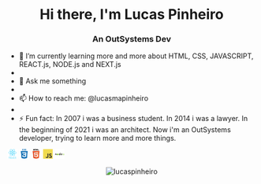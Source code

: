 
<h1 align="center">Hi there, I'm Lucas Pinheiro</h1>
<h3 align="center">An OutSystems Dev</h3>

- 🌱 I’m currently learning more and more about HTML, CSS, JAVASCRIPT, REACT.js, NODE.js and NEXT.js
- 
- 💬 Ask me something
- 
- 📫 How to reach me: @lucasmapinheiro
- 
- ⚡ Fun fact: In 2007 i was a business student. In 2014 i was a lawyer. In the beginning of 2021 i was an architect. Now i'm an OutSystems developer, trying to learn more and more things.

<p align="left">
<img src="https://raw.githubusercontent.com/devicons/devicon/master/icons/react/react-original-wordmark.svg" alt="react" width="20" height="20"/>
<img src="https://raw.githubusercontent.com/devicons/devicon/master/icons/css3/css3-plain-wordmark.svg" alt="css3"  width="20" height="20"/>
<img src="https://raw.githubusercontent.com/devicons/devicon/master/icons/html5/html5-original-wordmark.svg" alt="html5"  width="20" height="20"/>
<img src="https://raw.githubusercontent.com/devicons/devicon/master/icons/javascript/javascript-original.svg" alt="javascript" width="20" height="20"/>
<img src="https://raw.githubusercontent.com/devicons/devicon/master/icons/nodejs/nodejs-original-wordmark.svg" alt="nodejs" width="20" height="20"/></p><p align="center">
<img src="https://github-readme-stats.vercel.app/api?username=lucasmapinheiro&show_icons=true" alt="lucaspinheiro"/> 
</p>
